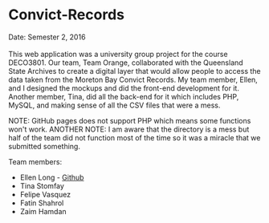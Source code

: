 # Convict-Records
Date: Semester 2, 2016<br><br>
This web application was a university group project for the course DECO3801. Our team, Team Orange, collaborated with the Queensland State Archives to create a digital layer that would allow people to access the data taken from the Moreton Bay Convict Records. My team member, Ellen, and I designed the mockups and did the front-end development for it. Another member, Tina, did all the back-end for it which includes PHP, MySQL, and making sense of all the CSV files that were a mess. 

NOTE: GitHub pages does not support PHP which means some functions won't work. 
ANOTHER NOTE: I am aware that the directory is a mess but half of the team did not function most of the time so it was a miracle that we submitted something.

Team members:
* Ellen Long - [Github](https://github.com/cinderellen)
* Tina Stomfay
* Felipe Vasquez
* Fatin Shahrol
* Zaim Hamdan
